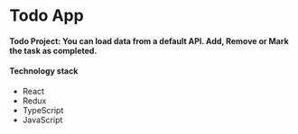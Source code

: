 # Todo App

#### Todo Project: You can load data from a default API. Add, Remove or Mark the task as completed.

#### Technology stack

- React
- Redux
- TypeScript
- JavaScript
